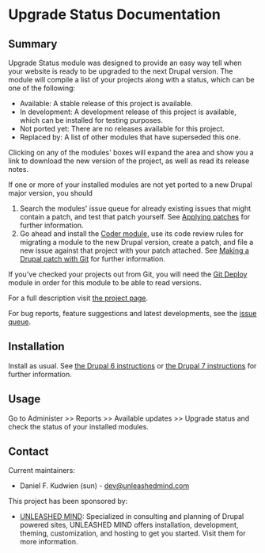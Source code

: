# Upgrade Status Documentation

## Summary

Upgrade Status module was designed to provide an easy way tell when your website is ready to be upgraded to the next Drupal version. The module will compile a list of your projects along with a status, which can be one of the following:

* Available: A stable release of this project is available.
* In development: A development release of this project is available, which can be installed for testing purposes.
* Not ported yet: There are no releases available for this project.
* Replaced by: A list of other modules that have superseded this one.

Clicking on any of the modules' boxes will expand the area and show you a link to download the new version of the project, as well as read its release notes.

If one or more of your installed modules are not yet ported to a new Drupal
major version, you should

1. Search the modules' issue queue for already existing issues that might contain a patch, and test that patch yourself.  See [Applying patches](https://drupal.org/patch/apply) for further information.
1. Go ahead and install the [Coder module](https://drupal.org/project/coder), use its code review rules for migrating a module to the new Drupal version, create a patch, and file a new issue against that project with your patch attached.  See [Making a Drupal patch with Git](https://drupal.org/patch) for further information.

If you've checked your projects out from Git, you will need the [Git Deploy](http://drupal.org/project/git_deploy) module in order for this module to be
able to read versions.

For a full description visit [the project page](https://drupal.org/project/upgrade_status).

For bug reports, feature suggestions and latest developments, see the [issue queue](https://drupal.org/project/issues/upgrade_status).

## Installation

Install as usual. See [the Drupal 6 instructions](https://drupal.org/node/70151) or [the Drupal 7 instructions](https://www.drupal.org/docs/7/extend/installing-modules) for further information.

## Usage

Go to Administer >> Reports >> Available updates >> Upgrade status and check the status of your installed modules.

## Contact

Current maintainers:

* Daniel F. Kudwien (sun) - dev@unleashedmind.com

This project has been sponsored by:

* [UNLEASHED MIND](http://www.unleashedmind.com): Specialized in consulting and planning of Drupal powered sites, UNLEASHED MIND offers installation, development, theming, customization, and hosting to get you started. Visit them for more information.

